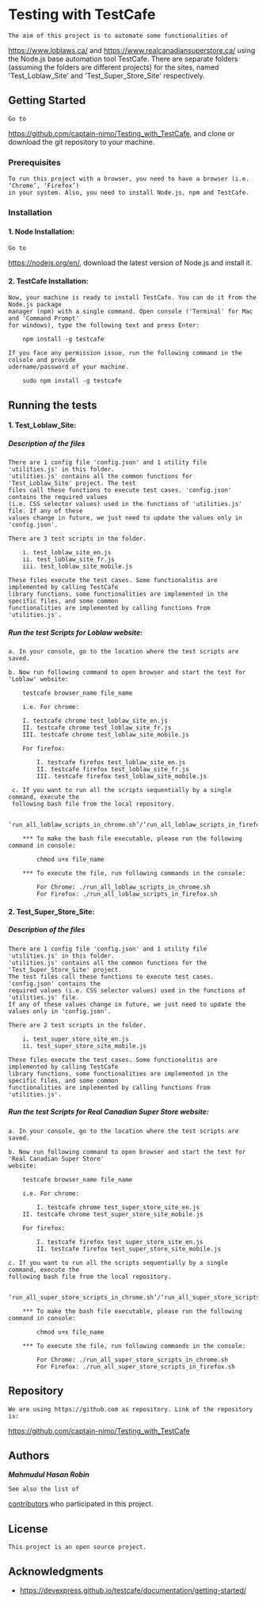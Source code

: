 # Testing with TestCafe

	The aim of this project is to automate some functionalities of
https://www.loblaws.ca/ and 
https://www.realcanadiansuperstore.ca/ using the Node.js base automation tool TestCafe.
	There are separate folders (assuming the folders are different projects) for the sites, named 
	'Test_Loblaw_Site' and 'Test_Super_Store_Site' respectively. 

## Getting Started

	Go to 
https://github.com/captain-nimo/Testing_with_TestCafe, and clone or download the git repository to your machine.
	
### Prerequisites

	To run this project with a browser, you need to have a browser (i.e. ‘Chrome’, ‘Firefox’) 
	in your system. Also, you need to install Node.js, npm and TestCafe.
	
### Installation

#### 1. Node Installation:

	Go to 
https://nodejs.org/en/, download the latest version of Node.js and install it.
	
#### 2. TestCafe Installation:

	Now, your machine is ready to install TestCafe. You can do it from the Node.js package 
	manager (npm) with a single command. Open console ('Terminal' for Mac and 'Command Prompt' 
	for windows), type the following text and press Enter:

	  	npm install -g testcafe
	
	If you face any permission issue, run the following command in the colsole and provide 
	udername/password of your machine.
		
		sudo npm install -g testcafe
	  		
## Running the tests

#### 1. Test_Loblaw_Site:

##### Description of the files

	There are 1 config file 'config.json' and 1 utility file 'utilities.js' in this folder. 
	'utilities.js' contains all the common functions for 'Test_Loblaw_Site' project. The test 
	files call these functions to execute test cases. 'config.json' contains the required values
	(i.e. CSS selector values) used in the functions of 'utilities.js' file. If any of these 
	values change in future, we just need to update the values only in 'config.json'.
		
	There are 3 test scripts in the folder.
			
		i. test_loblaw_site_en.js
		ii. test_loblaw_site_fr.js
		iii. test_loblaw_site_mobile.js
			
	These files execute the test cases. Some functionalitis are implemented by calling TestCafe 
	library functions, some functionalities are implemented in the specific files, and some common 
	functionalities are implemented by calling functions from 'utilities.js'.

##### Run the test Scripts for Loblaw website:

	a. In your console, go to the location where the test scripts are saved.

	b. Now run following command to open browser and start the test for 'Loblaw' website: 
	  	
		testcafe browser_name file_name

	    i.e. For chrome: 
	    		
		I. testcafe chrome test_loblaw_site_en.js 
    	II. testcafe chrome test_loblaw_site_fr.js
    	III. testcafe chrome test_loblaw_site_mobile.js 

	    For firefox: 
	    		
	    	I. testcafe firefox test_loblaw_site_en.js
	    	II. testcafe firefox test_loblaw_site_fr.js
	    	III. testcafe firefox test_loblaw_site_mobile.js
	    
	 c. If you want to run all the scripts sequentially by a single command, execute the 
	 following bash file from the local repository.
  
  		‘run_all_loblaw_scripts_in_chrome.sh’/‘run_all_loblaw_scripts_in_firefox.sh’

	    *** To make the bash file executable, please run the following command in console: 
	    	
	    	chmod u+x file_name

	    *** To execute the file, run following commands in the console: 
	    		
	    	For Chrome: ./run_all_loblaw_scripts_in_chrome.sh
	    	For Firefox: ./run_all_loblaw_scripts_in_firefox.sh
	    		
#### 2. Test_Super_Store_Site:

##### Description of the files

	There are 1 config file 'config.json' and 1 utility file 'utilities.js' in this folder. 
	'utilities.js' contains all the common functions for the 'Test_Super_Store_Site' project. 
	The test files call these functions to execute test cases. 'config.json' contains the 
	required values (i.e. CSS selector values) used in the functions of 'utilities.js' file. 
	If any of these values change in future, we just need to update the values only in 'config.json'.
		
	There are 2 test scripts in the folder.
			
		i. test_super_store_site_en.js
		ii. test_super_store_site_mobile.js
			
	These files execute the test cases. Some functionalitis are implemented by calling TestCafe 
	library functions, some functionalities are implemented in the specific files, and some common 
	functionalities are implemented by calling functions from 'utilities.js'.

##### Run the test Scripts for Real Canadian Super Store website:

	a. In your console, go to the location where the test scripts are saved.

	b. Now run following command to open browser and start the test for 'Real Canadian Super Store' 
	website: 
	  	
	  	testcafe browser_name file_name

	    i.e. For chrome: 
	    		
	    	I. testcafe chrome test_super_store_site_en.js 
    	II. testcafe chrome test_super_store_site_mobile.js

	    For firefox: 
	    		
	    	I. testcafe firefox test_super_store_site_en.js
	    	II. testcafe firefox test_super_store_site_mobile.js
	    
	c. If you want to run all the scripts sequentially by a single command, execute the 
	following bash file from the local repository.
  
  		‘run_all_super_store_scripts_in_chrome.sh’/‘run_all_super_store_scripts_in_firefox.sh’

	    *** To make the bash file executable, please run the following command in console: 
	    	
	    	chmod u+x file_name

	    *** To execute the file, run following commands in the console: 
	    		
	    	For Chrome: ./run_all_super_store_scripts_in_chrome.sh
	    	For Firefox: ./run_all_super_store_scripts_in_firefox.sh
		
## Repository

	We are using https://github.com as repository. Link of the repository is: 
https://github.com/captain-nimo/Testing_with_TestCafe 

## Authors

***Mahmudul Hasan Robin***

	See also the list of 
[contributors](https://github.com/captain-nimo/Testing_with_TestCafe/contributors) who participated in this project.

## License

	This project is an open source project.

## Acknowledgments

* https://devexpress.github.io/testcafe/documentation/getting-started/
